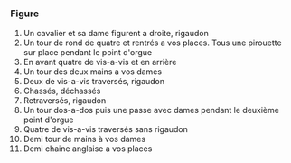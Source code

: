 ### Figure

1. Un cavalier et sa dame figurent a droite, rigaudon
2. Un tour de rond de quatre et rentrés a vos places. Tous une pirouette sur place pendant le point d'orgue
3. En avant quatre de vis-a-vis et en arrière
4. Un tour des deux mains a vos dames
5. Deux de vis-a-vis traversés, rigaudon
6. Chassés, déchassés
7. Retraversés, rigaudon
8. Un tour dos-a-dos puis une passe avec dames pendant le deuxième point d'orgue
9. Quatre de vis-a-vis traversés sans rigaudon
10. Demi tour de mains à vos dames
11. Demi chaine anglaise a vos places
